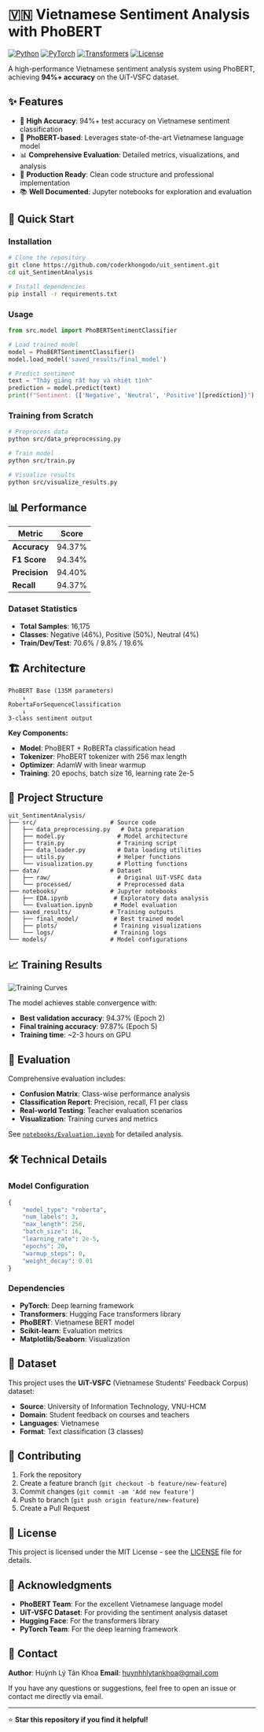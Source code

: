 # 🇻🇳 Vietnamese Sentiment Analysis with PhoBERT

[![Python](https://img.shields.io/badge/Python-3.8%2B-blue.svg)](https://python.org)
[![PyTorch](https://img.shields.io/badge/PyTorch-2.1.0-red.svg)](https://pytorch.org)
[![Transformers](https://img.shields.io/badge/🤗%20Transformers-4.35.0-yellow.svg)](https://huggingface.co/transformers)
[![License](https://img.shields.io/badge/License-MIT-green.svg)](LICENSE)

A high-performance Vietnamese sentiment analysis system using PhoBERT, achieving **94%+ accuracy** on the UiT-VSFC dataset.

## ✨ Features

- 🎯 **High Accuracy**: 94%+ test accuracy on Vietnamese sentiment classification
- 🚀 **PhoBERT-based**: Leverages state-of-the-art Vietnamese language model
- 📊 **Comprehensive Evaluation**: Detailed metrics, visualizations, and analysis
- 🔧 **Production Ready**: Clean code structure and professional implementation
- 📚 **Well Documented**: Jupyter notebooks for exploration and evaluation

## 🚀 Quick Start

### Installation

```bash
# Clone the repository
git clone https://github.com/coderkhongodo/uit_sentiment.git
cd uit_SentimentAnalysis

# Install dependencies
pip install -r requirements.txt
```

### Usage

```python
from src.model import PhoBERTSentimentClassifier

# Load trained model
model = PhoBERTSentimentClassifier()
model.load_model('saved_results/final_model')

# Predict sentiment
text = "Thầy giảng rất hay và nhiệt tình"
prediction = model.predict(text)
print(f"Sentiment: {['Negative', 'Neutral', 'Positive'][prediction]}")
```

### Training from Scratch

```bash
# Preprocess data
python src/data_preprocessing.py

# Train model
python src/train.py

# Visualize results
python src/visualize_results.py
```

## 📊 Performance

| Metric | Score |
|--------|-------|
| **Accuracy** | 94.37% |
| **F1 Score** | 94.34% |
| **Precision** | 94.40% |
| **Recall** | 94.37% |

### Dataset Statistics
- **Total Samples**: 16,175
- **Classes**: Negative (46%), Positive (50%), Neutral (4%)
- **Train/Dev/Test**: 70.6% / 9.8% / 19.6%

## 🏗️ Architecture

```
PhoBERT Base (135M parameters)
    ↓
RobertaForSequenceClassification
    ↓
3-class sentiment output
```

**Key Components:**
- **Model**: PhoBERT + RoBERTa classification head
- **Tokenizer**: PhoBERT tokenizer with 256 max length
- **Optimizer**: AdamW with linear warmup
- **Training**: 20 epochs, batch size 16, learning rate 2e-5

## 📁 Project Structure

```
uit_SentimentAnalysis/
├── src/                     # Source code
│   ├── data_preprocessing.py   # Data preparation
│   ├── model.py               # Model architecture
│   ├── train.py               # Training script
│   ├── data_loader.py         # Data loading utilities
│   ├── utils.py               # Helper functions
│   └── visualization.py       # Plotting functions
├── data/                    # Dataset
│   ├── raw/                   # Original UiT-VSFC data
│   └── processed/             # Preprocessed data
├── notebooks/               # Jupyter notebooks
│   ├── EDA.ipynb             # Exploratory data analysis
│   └── Evaluation.ipynb      # Model evaluation
├── saved_results/           # Training outputs
│   ├── final_model/          # Best trained model
│   ├── plots/                # Training visualizations
│   └── logs/                 # Training logs
└── models/                  # Model configurations
```

## 📈 Training Results

![Training Curves](saved_results/plots/training_curves.png)

The model achieves stable convergence with:
- **Best validation accuracy**: 94.37% (Epoch 2)
- **Final training accuracy**: 97.87% (Epoch 5)
- **Training time**: ~2-3 hours on GPU

## 🔬 Evaluation

Comprehensive evaluation includes:
- **Confusion Matrix**: Class-wise performance analysis
- **Classification Report**: Precision, recall, F1 per class
- **Real-world Testing**: Teacher evaluation scenarios
- **Visualization**: Training curves and metrics

See [`notebooks/Evaluation.ipynb`](notebooks/Evaluation.ipynb) for detailed analysis.

## 🛠️ Technical Details

### Model Configuration
```python
{
    "model_type": "roberta",
    "num_labels": 3,
    "max_length": 256,
    "batch_size": 16,
    "learning_rate": 2e-5,
    "epochs": 20,
    "warmup_steps": 0,
    "weight_decay": 0.01
}
```

### Dependencies
- **PyTorch**: Deep learning framework
- **Transformers**: Hugging Face transformers library
- **PhoBERT**: Vietnamese BERT model
- **Scikit-learn**: Evaluation metrics
- **Matplotlib/Seaborn**: Visualization

## 📝 Dataset

This project uses the **UiT-VSFC** (Vietnamese Students' Feedback Corpus) dataset:
- **Source**: University of Information Technology, VNU-HCM
- **Domain**: Student feedback on courses and teachers
- **Languages**: Vietnamese
- **Format**: Text classification (3 classes)

## 🤝 Contributing

1. Fork the repository
2. Create a feature branch (`git checkout -b feature/new-feature`)
3. Commit changes (`git commit -am 'Add new feature'`)
4. Push to branch (`git push origin feature/new-feature`)
5. Create a Pull Request

## 📄 License

This project is licensed under the MIT License - see the [LICENSE](LICENSE) file for details.

## 🙏 Acknowledgments

- **PhoBERT Team**: For the excellent Vietnamese language model
- **UiT-VSFC Dataset**: For providing the sentiment analysis dataset
- **Hugging Face**: For the transformers library
- **PyTorch Team**: For the deep learning framework

## 📧 Contact

**Author**: Huỳnh Lý Tân Khoa
**Email**: [huynhhlytankhoa@gmail.com](mailto:huynhhlytankhoa@gmail.com)

If you have any questions or suggestions, feel free to open an issue or contact me directly via email.

---

⭐ **Star this repository if you find it helpful!** 
